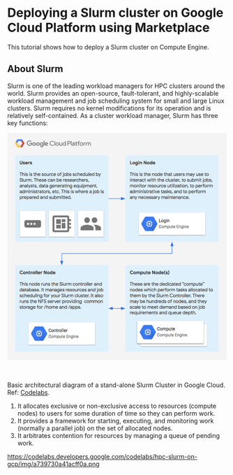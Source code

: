 # Deploying a Slurm cluster on Google Cloud Platform using Marketplace

This tutorial shows how to deploy a Slurm cluster on Compute Engine. 
<br>

## About Slurm

Slurm is one of the leading workload managers for HPC clusters around the world. Slurm provides an open-source, fault-tolerant, and highly-scalable workload management and job scheduling system for small and large Linux clusters. Slurm requires no kernel modifications for its operation and is relatively self-contained. As a cluster workload manager, Slurm has three key functions:
<br>

![Basic architectural diagram of a stand-alone Slurm Cluster in Google Cloud](/assets/images/0.png)

<br>


Basic architectural diagram of a stand-alone Slurm Cluster in Google Cloud. Ref: [Codelabs](https://codelabs.developers.google.com/codelabs/hpc-slurm-on-gcp/img/a739730a41acff0a.png).


<ol>
<li>It allocates exclusive or non-exclusive access to resources (compute nodes) to users for some duration of time so they can perform work.</li>

<li>It provides a framework for starting, executing, and monitoring work (normally a parallel job) on the set of allocated nodes.</li>

<li>It arbitrates contention for resources by managing a queue of pending work.</li>
</ol>

https://codelabs.developers.google.com/codelabs/hpc-slurm-on-gcp/img/a739730a41acff0a.png